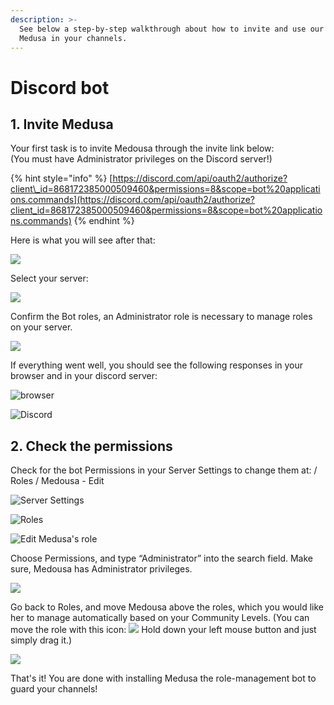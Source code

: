 ```yaml
---
description: >-
  See below a step-by-step walkthrough about how to invite and use our guardian
  Medusa in your channels.
---
```


# Discord bot

## 1. Invite Medusa

Your first task is to invite Medousa through the invite link below:  
\(You must have Administrator privileges on the Discord server!\)

{% hint style="info" %}
[https://discord.com/api/oauth2/authorize?client\_id=868172385000509460&permissions=8&scope=bot%20applications.commands](https://discord.com/api/oauth2/authorize?client_id=868172385000509460&permissions=8&scope=bot%20applications.commands)
{% endhint %}

Here is what you will see after that:

![](../../.gitbook/assets/1kep.png)

Select your server:

![](../../.gitbook/assets/2kep.png)

Confirm the Bot roles, an Administrator role is necessary to manage roles on your server.

![](../../.gitbook/assets/3kep.png)

If everything went well, you should see the following responses in your browser and in your discord server:

![browser](../../.gitbook/assets/4kep.png)

![Discord](../../.gitbook/assets/5kep.png)

## 2. Check the permissions

Check for the bot Permissions in your Server Settings to change them at: / Roles / Medousa - Edit

![Server Settings](../../.gitbook/assets/6kep.png)

![Roles](../../.gitbook/assets/7kep.png)

![Edit Medusa&apos;s role](../../.gitbook/assets/8kep.png)

Choose Permissions, and type “Administrator” into the search field. Make sure, Medousa has Administrator privileges.

![](../../.gitbook/assets/9kep.png)

Go back to Roles, and move Medousa above the roles, which you would like her to manage automatically based on your Community Levels. \(You can move the role with this icon: ![](https://lh3.googleusercontent.com/sZMRe5iGtIgs5EJYLLB0EE11teo2U0AwJeGTgeV3LrRwMQMjLuQ4Fqu39f5Ts9wFXc3CWaZf19BmmKWSFce4VAjHlGRyxQnMrBcD1qcJc81Sp_W3Kx1_VDWPfMxf2KxUwz2p_Ys3) Hold down your left mouse button and just simply drag it.\)

![](../../.gitbook/assets/10kep.png)

That's it! You are done with installing Medusa the role-management bot to guard your channels! 

